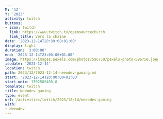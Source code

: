 ```yaml
---
M: '12'
Y: '2023'
activity: twitch
buttons:
- icon: twitch
  link: https://www.twitch.tv/opensourcechurch
  link_title: Vers la chaine
date: '2023-12-14T20:00:00+01:00'
display: light
duration: '3:00:00'
end: '2023-12-14T23:00:00+01:00'
image: https://images.pexels.com/photos/596750/pexels-photo-596750.jpeg
isodate: '2023-12-14'
location: twitch
path: 2023/12/2023-12-14-neeodev-gaming.md
start: '2023-12-14T20:00:00+01:00'
start-unix: 1702580400.0
template: twitch
title: Neeodev gaming
type: event
url: /activities/twitch/2023/12/14/neeodev-gaming
with:
- Neeodev
---
```

